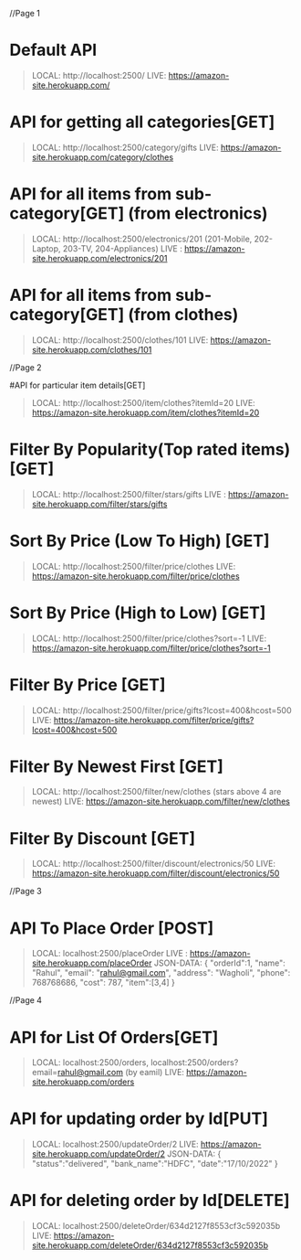 //Page 1
# Default API
>LOCAL: http://localhost:2500/
>LIVE: https://amazon-site.herokuapp.com/

# API for getting all categories[GET]
>LOCAL: http://localhost:2500/category/gifts
>LIVE: https://amazon-site.herokuapp.com/category/clothes

# API for all items from sub-category[GET] (from electronics)
>LOCAL: http://localhost:2500/electronics/201  (201-Mobile, 202-Laptop, 203-TV, 204-Appliances)
>LIVE : https://amazon-site.herokuapp.com/electronics/201

# API for all items from sub-category[GET] (from clothes)
>LOCAL: http://localhost:2500/clothes/101
>LIVE: https://amazon-site.herokuapp.com/clothes/101


//Page 2

#API for particular item details[GET]
>LOCAL: http://localhost:2500/item/clothes?itemId=20
>LIVE: https://amazon-site.herokuapp.com/item/clothes?itemId=20

# Filter By Popularity(Top rated items) [GET]
>LOCAL: http://localhost:2500/filter/stars/gifts
>LIVE : https://amazon-site.herokuapp.com/filter/stars/gifts

# Sort By Price (Low To High) [GET]
>LOCAL: http://localhost:2500/filter/price/clothes
>LIVE: https://amazon-site.herokuapp.com/filter/price/clothes

# Sort By Price (High to Low) [GET]
>LOCAL: http://localhost:2500/filter/price/clothes?sort=-1
>LIVE: https://amazon-site.herokuapp.com/filter/price/clothes?sort=-1

# Filter By Price [GET]
>LOCAL: http://localhost:2500/filter/price/gifts?lcost=400&hcost=500
>LIVE: https://amazon-site.herokuapp.com/filter/price/gifts?lcost=400&hcost=500

# Filter By Newest First [GET]
>LOCAL: http://localhost:2500/filter/new/clothes (stars above 4 are newest)
>LIVE: https://amazon-site.herokuapp.com/filter/new/clothes

# Filter By Discount [GET]
>LOCAL: http://localhost:2500/filter/discount/electronics/50
>LIVE: https://amazon-site.herokuapp.com/filter/discount/electronics/50


//Page 3
# API To Place Order [POST]
>LOCAL: localhost:2500/placeOrder
>LIVE : https://amazon-site.herokuapp.com/placeOrder
>JSON-DATA:
{
        "orderId":1,
        "name": "Rahul",
        "email": "rahul@gmail.com",
        "address": "Wagholi",
        "phone": 768768686,
        "cost": 787,
	    "item":[3,4]
}

//Page 4
# API for List Of Orders[GET]
>LOCAL: localhost:2500/orders, localhost:2500/orders?email=rahul@gmail.com (by eamil)
>LIVE: https://amazon-site.herokuapp.com/orders

# API for updating order by Id[PUT]
>LOCAL: localhost:2500/updateOrder/2
>LIVE: https://amazon-site.herokuapp.com/updateOrder/2
>JSON-DATA:
{
    "status":"delivered",
    "bank_name":"HDFC",
    "date":"17/10/2022"
}

# API for deleting order by Id[DELETE]
>LOCAL: localhost:2500/deleteOrder/634d2127f8553cf3c592035b
>LIVE: https://amazon-site.herokuapp.com/deleteOrder/634d2127f8553cf3c592035b

